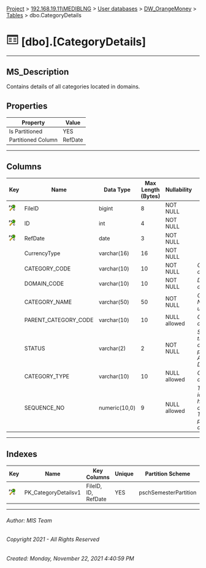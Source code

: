 #### 

[Project](../../../../index.md) > [192.168.19.11\\MEDIBLNG](../../../index.md) > [User databases](../../index.md) > [DW_OrangeMoney](../index.md) > [Tables](Tables.md) > dbo.CategoryDetails

# ![Tables](../../../../Images/Table32.png) [dbo].[CategoryDetails]

---

## <a name="#description"></a>MS_Description

Contains details of all categories located in domains.

## <a name="#properties"></a>Properties

| Property | Value |
|---|---|
| Is Partitioned | YES |
| Partitioned Column | RefDate |


---

## <a name="#columns"></a>Columns

| Key | Name | Data Type | Max Length (Bytes) | Nullability | Description |
|---|---|---|---|---|---|
| [![Cluster Primary Key PK_CategoryDetailsv1: *](../../../../Images/pkcluster.png)](#indexes) | FileID | bigint | 8 | NOT NULL |  |
| [![Cluster Primary Key PK_CategoryDetailsv1: *](../../../../Images/pkcluster.png)](#indexes) | ID | int | 4 | NOT NULL |  |
| [![Cluster Primary Key PK_CategoryDetailsv1: *](../../../../Images/pkcluster.png)](#indexes) | RefDate | date | 3 | NOT NULL |  |
|  | CurrencyType | varchar(16) | 16 | NOT NULL |  |
|  | CATEGORY_CODE | varchar(10) | 10 | NOT NULL | _Category code of the user_ |
|  | DOMAIN_CODE | varchar(10) | 10 | NOT NULL | _Domain code of the user_ |
|  | CATEGORY_NAME | varchar(50) | 50 | NOT NULL | _Category Name of the user_ |
|  | PARENT_CATEGORY_CODE | varchar(10) | 10 | NULL allowed | _Category code of the parent_ |
|  | STATUS | varchar(2) | 2 | NOT NULL | _Status of the transfer control profile (Y = Activated, N = Deleted)_ |
|  | CATEGORY_TYPE | varchar(10) | 10 | NULL allowed | _Category type of the user_ |
|  | SEQUENCE_NO | numeric(10,0) | 9 | NULL allowed | _This is to identify the hierachy of categories (eg. To identify parent or child categories)_ |


---

## <a name="#indexes"></a>Indexes

| Key | Name | Key Columns | Unique | Partition Scheme | Partitioned |
|---|---|---|---|---|---|
| [![Cluster Primary Key PK_CategoryDetailsv1: *](../../../../Images/pkcluster.png)](#indexes) | PK_CategoryDetailsv1 | FileID, ID, RefDate | YES | pschSemesterPartition | RefDate |


---

###### Author:  MIS Team

###### Copyright 2021 - All Rights Reserved

###### Created: Monday, November 22, 2021 4:40:59 PM

